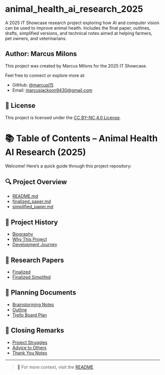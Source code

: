 # animal_health_ai_research_2025
A 2025 IT Showcase research project exploring how AI and computer vision can be used to improve animal health. Includes the final paper, outlines, drafts, simplified versions, and technical notes aimed at helping farmers, pet owners, and veterinarians.

## Author: Marcus Milons
This project was created by Marcus Milons for the 2025 IT Showcase.

Feel free to connect or explore more at:
- GitHub: [@marcusj15](https://github.com/marcusj15)
- Email: marcusjackson9430@gmail.com

## 📜 License
This project is licensed under the [CC BY-NC 4.0 License](https://creativecommons.org/licenses/by-nc/4.0/).

# 📚 Table of Contents – Animal Health AI Research (2025)

Welcome! Here’s a quick guide through this project repository:

## 🔍 Project Overview
- [README.md](./README.md)
- [finalized_paper.md](./project_papers/finalized_paper.md)
- [simplified_paper.md](./project_papers/simplified_paper.md)

## 🧾 Project History
- [Biography](./project_history/biography.md)
- [Why This Project](./project_history/why_this_project.md)
- [Development Journey](./project_history/project_dev_journey.md)

## 📄 Research Papers
- [Finalized](./project_papers/finalized_paper.md)
- [Finalized Simplifed](./project_papers/simplified_paper.md)

## 🧠 Planning Documents
- [Brainstorming Notes](./project_documents/petscope_brainstorming.md)
- [Outline](./project_documents/petscope_outline.md)
- [Trello Board Plan](./project_documents/petscope_trelloboard.md)

## 🎤 Closing Remarks
- [Project Struggles](./closing_remarks/project_struggles.md)
- [Advice to Others](./closing_remarks/advice.md)
- [Thank You Notes](./closing_remarks/thank_you.md)

---

> 🐾 For more context, visit the [README](./README.md)
